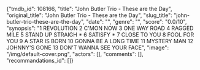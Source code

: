 {"tmdb_id": 108166, "title": "John Butler Trio - These are the Day", "original_title": "John Butler Trio - These are the Day", "slug_title": "john-butler-trio-these-are-the-day", "date": "", "genre": "", "score": "0.0/10", "synopsis": "1 REVOLUTION  2 C'MON NOW  3 ONE WAY ROAD  4 RAGGED MILE  5 STAND UP STRAIGH *  6 SATISFY *  7 CLOSE TO YOU  8 FOOL FOR YOU  9 A STAR IS BORN  10 GONNA BE A LONG TIME  11 MYSTERY MAN  12 JOHNNY'S GONE  13 DON'T WANNA SEE YOUR FACE", "image": "/img/default-cover.png", "actors": [], "comments": [], "recommandations_id": []}